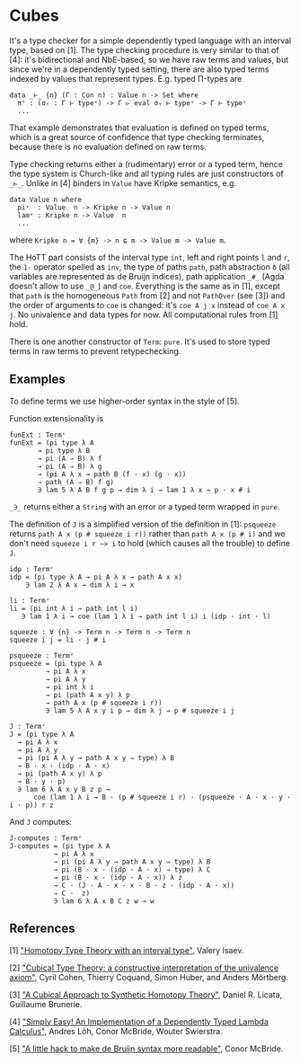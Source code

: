# Cubes

It's a type checker for a simple dependently typed language with an interval type, based on [1]. The type checking procedure is very similar to that of [4]: it's bidirectional and NbE-based, so we have raw terms and values, but since we're in a dependently typed setting, there are also typed terms indexed by values that represent types. E.g. typed Π-types are

```
data _⊢_ {n} (Γ : Con n) : Value n -> Set where
  πᵗ : (σₜ : Γ ⊢ typeᵛ) -> Γ ▻ eval σₜ ⊢ typeᵛ -> Γ ⊢ typeᵛ
  ...
```

That example demonstrates that evaluation is defined on typed terms, which is a great source of confidence that type checking terminates, because there is no evaluation defined on raw terms.

Type checking returns either a (rudimentary) error or a typed term, hence the type system is Church-like and all typing rules are just constructors of `_⊢_`. Unlike in [4] binders in `Value` have Kripke semantics, e.g.

```
data Value n where
  piᵛ  : Value  n -> Kripke n -> Value n
  lamᵛ : Kripke n -> Value  n
  ...
```

where `Kripke n = ∀ {m} -> n ⊑ m -> Value m -> Value m`.

The HoTT part consists of the interval type `int`, left and right points `l` and `r`, the `1-` operator spelled as `inv`, the type of paths `path`, path abstraction `δ` (all variables are represented as de Bruijn indices), path application `_#_` (Agda doesn't allow to use `_@_`) and `coe`. Everything is the same as in [1], except that `path` is the homogeneous `Path` from [2] and not `PathOver` (see [3]) and the order of arguments to `coe` is changed: it's `coe A j x` instead of `coe A x j`. No univalence and data types for now. All computational rules from [1] hold.

There is one another constructor of `Term`: `pure`. It's used to store typed terms in raw terms to prevent retypechecking.

## Examples

To define terms we use higher-order syntax in the style of [5].

Function extensionality is

```
funExt : Term⁺
funExt = (pi type λ A
       → pi type λ B
       → pi (A ⇒ B) λ f
       → pi (A ⇒ B) λ g
       → (pi A λ x → path B (f · x) (g · x))
       ⇒ path (A ⇒ B) f g)
       ∋ lam 5 λ A B f g p → dim λ i → lam 1 λ x → p · x # i
```

`_∋_` returns either a `String` with an error or a typed term wrapped in `pure`.

The definition of `J` is a simplified version of the definition in [1]: `psqueeze` returns `path A x (p # squeeze i r))` rather than `path A x (p # i)` and we don't need `squeeze i r ~> i` to hold (which causes all the trouble) to define `J`.

```
idp : Term⁺
idp = (pi type λ A → pi A λ x → path A x x)
    ∋ lam 2 λ A x → dim λ i → x 

li : Term⁺
li = (pi int λ i → path int l i)
   ∋ lam 1 λ i → coe (lam 1 λ i → path int l i) i (idp · int · l)

squeeze : ∀ {n} -> Term n -> Term n -> Term n
squeeze i j = li · j # i

psqueeze : Term⁺
psqueeze = (pi type λ A
         → pi A λ x
         → pi A λ y
         → pi int λ i
         → pi (path A x y) λ p
         → path A x (p # squeeze i r))
         ∋ lam 5 λ A x y i p → dim λ j → p # squeeze i j

J : Term⁺
J = (pi type λ A
  → pi A λ x
  → pi A λ y
  → pi (pi A λ y → path A x y ⇒ type) λ B
  → B · x · (idp · A · x)
  ⇒ pi (path A x y) λ p
  → B · y · p)
  ∋ lam 6 λ A x y B z p →
      coe (lam 1 λ i → B · (p # squeeze i r) · (psqueeze · A · x · y · i · p)) r z
```

And `J` computes:

```
J-computes : Term⁺
J-computes = (pi type λ A
           → pi A λ x
           → pi (pi A λ y → path A x y ⇒ type) λ B
           → pi (B · x · (idp · A · x) ⇒ type) λ C
           → pi (B · x · (idp · A · x)) λ z
           → C · (J · A · x · x · B · z · (idp · A · x))
           ⇒ C ·  z)
           ∋ lam 6 λ A x B C z w → w
```

## References

[1] ["Homotopy Type Theory with an interval type"](https://valis.github.io/doc.pdf), Valery Isaev.

[2] ["Cubical Type Theory: a constructive interpretation of the univalence axiom"](https://www.math.ias.edu/~amortberg/papers/cubicaltt.pdf), Cyril Cohen, Thierry Coquand, Simon Huber, and Anders Mörtberg.

[3] ["A Cubical Approach to Synthetic Homotopy Theory"](http://dlicata.web.wesleyan.edu/pubs/lb15cubicalsynth/lb15cubicalsynth.pdf), Daniel R. Licata, Guillaume Brunerie.

[4] ["Simply Easy! An Implementation of a Dependently Typed Lambda Calculus"](http://strictlypositive.org/Easy.pdf), Andres Löh, Conor McBride, Wouter Swierstra.

[5] ["A little hack to make de Bruijn syntax more readable"](https://personal.cis.strath.ac.uk/conor.mcbride/fooling/Jigger.agda), Conor McBride.
